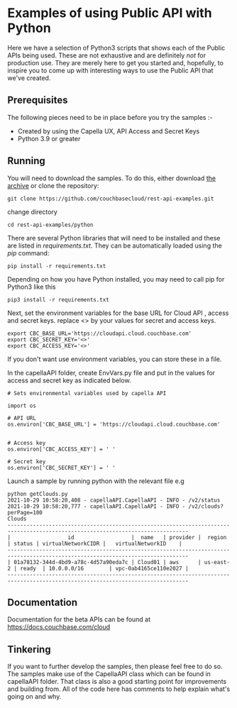 # Examples of using Public API with Python  
Here we have a selection of Python3 scripts that shows each of the Public APIs being used.  These are not exhaustive and are definitely _not_ for production use.  They are merely here to get you started and, hopefully, to inspire you to come up with interesting ways to use the Public API that we've created.   

## Prerequisites
The following pieces need to be in place before you try the samples :-

* Created by using the Capella UX,  API Access and Secret Keys
* Python 3.9 or greater


## Running 
You will need to download the samples. To do this, either download [the archive](https://github.com/couchbasecloud/rest-api-examples.git) or clone the repository:

```
git clone https://github.com/couchbasecloud/rest-api-examples.git
```

change directory
```
cd rest-api-examples/python
```


There are several Python libraries that will need to be installed and these are listed in _requirements.txt_.  They can be automatically loaded using the _pip_ command:
```
pip install -r requirements.txt
```

Depending on how you have Python installed, you may need to call pip for Python3 like this
```
pip3 install -r requirements.txt
```

Next, set the environment variables for the base URL for Cloud API , access and secret keys.
replace <> by your values for secret and access keys.

```
export CBC_BASE_URL='https://cloudapi.cloud.couchbase.com'
export CBC_SECRET_KEY='<>'
export CBC_ACCESS_KEY='<>'
```

If you don't want use environment variables, you can store these in a file. 

In the capellaAPI folder, create EnvVars.py file and put in the values for access and secret key as indicated below.   

```
# Sets environmental variables used by capella API 

import os

# API URL
os.environ['CBC_BASE_URL'] = 'https://cloudapi.cloud.couchbase.com'


# Access key
os.environ['CBC_ACCESS_KEY'] = ' '

# Secret key
os.environ['CBC_SECRET_KEY'] = ' '

```


Launch a sample by running python with the relevant file e.g
 
```
python getClouds.py
2021-10-29 10:58:20,408 - capellaAPI.CapellaAPI - INFO - /v2/status
2021-10-29 10:58:20,777 - capellaAPI.CapellaAPI - INFO - /v2/clouds?perPage=100
Clouds
-------------------------------------------------------------------------------------------------------------------------------
|                  id                  |  name   | provider |  region   | status | virtualNetworkCIDR |   virtualNetworkID    |
-------------------------------------------------------------------------------------------------------------------------------
| 01a78132-344d-4bd9-a78c-4d57a90eda7c | Cloud01 | aws      | us-east-2 | ready  | 10.0.0.0/16        | vpc-0ab4165ce110e2027 |
-------------------------------------------------------------------------------------------------------------------------------

```
## Documentation
Documentation for the beta APIs can be found at https://docs.couchbase.com/cloud


## Tinkering
If you want to further develop the samples, then please feel free to do so.  The samples make use of the CapellaAPI class which can be found in capellaAPI folder.  That class is also a good starting point for improvements and building from. All of the code here has comments to help explain what's going on and why.

